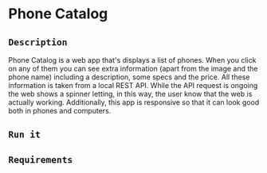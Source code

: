 # Phone Catalog

## `Description`
Phone Catalog is a web app that's displays a list of phones. When you click on any of them you can see extra information (apart from the image and the phone name) including a description, some specs and the price. All these information is taken from a local REST API. While the API request is ongoing the web shows a spinner letting, in this way, the user know that the web is actually working. Additionally, this app is responsive so that it can look good both in phones and computers.

## `Run it`


## `Requirements`

